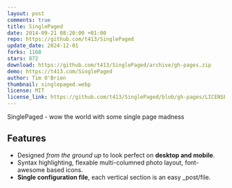 ```yaml
---
layout: post
comments: true
title: SinglePaged
date: 2014-09-21 08:20:00 +01:00
repo: https://github.com/t413/SinglePaged
update_date: 2024-12-01
forks: 1168
stars: 872
download: https://github.com/t413/SinglePaged/archive/gh-pages.zip
demo: https://t413.com/SinglePaged
author: Tim O'Brien
thumbnail: singlepaged.webp
license: MIT
license_link: https://github.com/t413/SinglePaged/blob/gh-pages/LICENSE.txt
---
```


SinglePaged - wow the world with some single page madness

## Features

* Designed *from the ground up* to look perfect on **desktop and mobile**.
* Syntax highlighting, flexable multi-columned photo layout, font-awesome based icons.
* **Single configuration file**, each vertical section is an easy _post/file.
